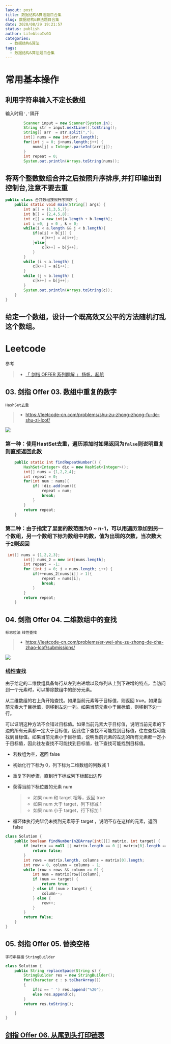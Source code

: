 ```yaml
---
layout: post
title: 数据结构&算法题目合集
slug: 数据结构&算法题目合集
date: 2020/08/29 19:21:57
status: publish
author: LifeAlsoIsGG
categories: 
  - 数据结构&算法
tags: 
  - 数据结构&算法题目合集
---
```




# 常用基本操作



## 利用字符串输入不定长数组

输入时用`','`隔开

```java
        Scanner input = new Scanner(System.in);
        String str = input.nextLine().toString();
        String[] arr  = str.split(",");
        int[] nums = new int[arr.length];
        for(int j = 0; j<nums.length;j++) {
            nums[j] = Integer.parseInt(arr[j]);
        }
        int repeat = 0;
        System.out.println(Arrays.toString(nums));
```





## 将两个整数数组合并之后按照升序排序,并打印输出到控制台,注意不要去重



```java
public class 合并数组按照升序排序 {
    public static void main(String[] args) {
        int a[] = {1,3,5,7};
        int b[] = {2,4,5,8};
        int c[] = new int[a.length + b.length];
        int i =0, j = 0 , k = 0;
        while(i < a.length && j < b.length){
            if(a[i] < b[j]) {
                c[k++] = a[i++];
            }else{
                c[k++] = b[j++];
            }
        }
        while (i < a.length) {
            c[k++] = a[i++];
        }
        while (j < b.length) {
            c[k++] = b[j++];
        }
        System.out.println(Arrays.toString(c));
    }
}
```







## 给定一个数组，设计一个既高效又公平的方法随机打乱这个数组。



# Leetcode

参考

> - [「 剑指 OFFER 系列题解 」 扬帆，起航](https://krahets.gitee.io/views/sword-for-offer/2020-05-20-sword-for-offer-00.html)



## 03. 剑指 Offer 03. 数组中重复的数字

`HashSet去重` 



> - https://leetcode-cn.com/problems/shu-zu-zhong-zhong-fu-de-shu-zi-lcof/



![](images/题目合集/剑指offer-03-数组中重复的数字.jpg)



### 第一种：使用HastSet去重，遍历添加时如果返回为`false`则说明重复则直接返回此数

```java
    public static int findRepeatNumber() {
        HashSet<Integer> dic = new HashSet<Integer>();
        int[] nums = {1,2,2,4};
        int repeat = 0;
        for(int num : nums){
            if( !dic.add(num)){
                repeat = num;
                break;
            }
        }
        return repeat;
    }
```



### 第二种：由于指定了里面的数范围为0 ~ n-1，可以用遍历添加到另一个数组，另一个数组下标为数组中的数，值为出现的次数，当次数大于2则返回

```java
 int[] nums = {1,2,2,3};
        int[] nums_2 = new int[nums.length];
        int repeat = -1;
        for (int i = 0; i < nums.length; i++) {
            if(++nums_2[nums[i]] > 1){
                repeat = nums[i];
              	break;
            }
        }
        return repeat;
    }
```





## 04. 剑指 Offer 04. 二维数组中的查找

`标志位法` `线性查找`



> - https://leetcode-cn.com/problems/er-wei-shu-zu-zhong-de-cha-zhao-lcof/submissions/



![](images/题目合集/剑指offer-04-二维数组中的查找.jpg)



### 线性查找

​		由于给定的二维数组具备每行从左到右递增以及每列从上到下递增的特点，当访问到一个元素时，可以排除数组中的部分元素。

从二维数组的右上角开始查找。如果当前元素等于目标值，则返回 true。如果当前元素大于目标值，则移到左边一列。如果当前元素小于目标值，则移到下边一行。

可以证明这种方法不会错过目标值。如果当前元素大于目标值，说明当前元素的下边的所有元素都一定大于目标值，因此往下查找不可能找到目标值，往左查找可能找到目标值。如果当前元素小于目标值，说明当前元素的左边的所有元素都一定小于目标值，因此往左查找不可能找到目标值，往下查找可能找到目标值。



- 若数组为空，返回 false

- 初始化行下标为 0，列下标为二维数组的列数减 1

- 重复下列步骤，直到行下标或列下标超出边界

- 获得当前下标位置的元素 num

  > - 如果 num 和 target 相等，返回 true
  > - 如果 num 大于 target，列下标减 1
  > - 如果 num 小于 target，行下标加 1

- 循环体执行完毕仍未找到元素等于 target ，说明不存在这样的元素，返回false



```java
class Solution {
    public boolean findNumberIn2DArray(int[][] matrix, int target) {
        if (matrix == null || matrix.length == 0 || matrix[0].length == 0) {
            return false;
        }
        int rows = matrix.length, columns = matrix[0].length;
        int row = 0, column = columns - 1;
        while (row < rows && column >= 0) {
            int num = matrix[row][column];
            if (num == target) {
                return true;
            } else if (num > target) {
                column--;
            } else {
                row++;
            }
        }
        return false;
    }
}

```





## 05. 剑指 Offer 05. 替换空格

`字符串拼接` `StringBuilder`



```java
class Solution {
    public String replaceSpace(String s) {
        StringBuilder res = new StringBuilder();
        for(Character c : s.toCharArray())
        {
            if(c == ' ') res.append("%20");
            else res.append(c);
        }
        return res.toString();

    }
}
```





## [剑指 Offer 06. 从尾到头打印链表](https://leetcode-cn.com/problems/cong-wei-dao-tou-da-yin-lian-biao-lcof/)